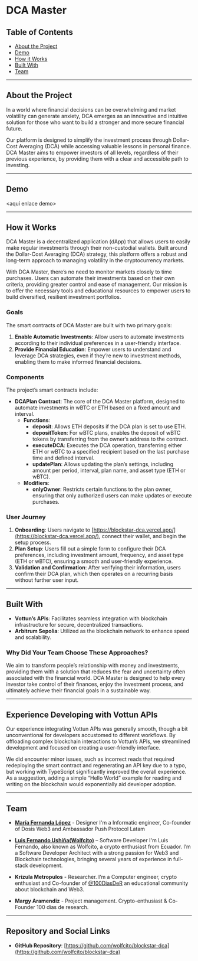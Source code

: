 # DCA Master

## Table of Contents

- [About the Project](#about-the-project)
- [Demo](#demo)
- [How it Works](#how-it-works)
- [Built With](#built-with)
- [Team](#team)

---

## About the Project

In a world where financial decisions can be overwhelming and market volatility can generate anxiety, DCA emerges as an innovative and intuitive solution for those who want to build a stronger and more secure financial future.

Our platform is designed to simplify the investment process through Dollar-Cost Averaging (DCA) while accessing valuable lessons in personal finance. DCA Master aims to empower investors of all levels, regardless of their previous experience, by providing them with a clear and accessible path to investing.

---

## Demo

<aquí enlace demo>

---

## How it Works

DCA Master is a decentralized application (dApp) that allows users to easily make regular investments through their non-custodial wallets. Built around the Dollar-Cost Averaging (DCA) strategy, this platform offers a robust and long-term approach to managing volatility in the cryptocurrency markets.

With DCA Master, there’s no need to monitor markets closely to time purchases. Users can automate their investments based on their own criteria, providing greater control and ease of management. Our mission is to offer the necessary tools and educational resources to empower users to build diversified, resilient investment portfolios.

### Goals

The smart contracts of DCA Master are built with two primary goals:

1. **Enable Automatic Investments**: Allow users to automate investments according to their individual preferences in a user-friendly interface.
2. **Provide Financial Education**: Empower users to understand and leverage DCA strategies, even if they’re new to investment methods, enabling them to make informed financial decisions.

### Components

The project’s smart contracts include:

- **DCAPlan Contract**: The core of the DCA Master platform, designed to automate investments in wBTC or ETH based on a fixed amount and interval.
  - **Functions**:
    - **deposit**: Allows ETH deposits if the DCA plan is set to use ETH.
    - **depositToken**: For wBTC plans, enables the deposit of wBTC tokens by transferring from the owner’s address to the contract.
    - **executeDCA**: Executes the DCA operation, transferring either ETH or wBTC to a specified recipient based on the last purchase time and defined interval.
    - **updatePlan**: Allows updating the plan’s settings, including amount per period, interval, plan name, and asset type (ETH or wBTC).
  - **Modifiers**:
    - **onlyOwner**: Restricts certain functions to the plan owner, ensuring that only authorized users can make updates or execute purchases.

### User Journey

1. **Onboarding**: Users navigate to [https://blockstar-dca.vercel.app/](https://blockstar-dca.vercel.app/), connect their wallet, and begin the setup process.
2. **Plan Setup**: Users fill out a simple form to configure their DCA preferences, including investment amount, frequency, and asset type (ETH or wBTC), ensuring a smooth and user-friendly experience.
3. **Validation and Confirmation**: After verifying their information, users confirm their DCA plan, which then operates on a recurring basis without further user input.

---

## Built With

- **Vottun’s APIs**: Facilitates seamless integration with blockchain infrastructure for secure, decentralized transactions.
- **Arbitrum Sepolia**: Utilized as the blockchain network to enhance speed and scalability.

### Why Did Your Team Choose These Approaches?

We aim to transform people’s relationship with money and investments, providing them with a solution that reduces the fear and uncertainty often associated with the financial world. DCA Master is designed to help every investor take control of their finances, enjoy the investment process, and ultimately achieve their financial goals in a sustainable way.

---

## Experience Developing with Vottun APIs

Our experience integrating Vottun APIs was generally smooth, though a bit unconventional for developers accustomed to different workflows. By offloading complex blockchain interactions to Vottun’s APIs, we streamlined development and focused on creating a user-friendly interface.

We did encounter minor issues, such as incorrect reads that required redeploying the smart contract and regenerating an API key due to a typo, but working with TypeScript significantly improved the overall experience. As a suggestion, adding a simple “Hello World” example for reading and writing on the blockchain would exponentially aid developer adoption.

---

## Team

- **[María Fernanda López](https://x.com/Soymaferlopezp)** - Designer
  I'm a Informatic engineer, Co-founder of Dosis Web3 and Ambassador Push Protocol Latam

- **[Luis Fernando Ushiña(Wolfcito)](https://x.com/akawolfcito)** – Software Developer
  I'm Luis Fernando, also known as Wolfcito, a crypto enthusiast from Ecuador. I’m a Software Developer Architect with a strong passion for Web3 and Blockchain technologies, bringing several years of experience in full-stack development.

- **Krizula Metropulos** - Researcher.
  I’m a Computer engineer, crypto enthusiast and Co-founder of [@100DiasDeR](https://x.com/100diasder) an educational community about blockchain and Web3.

- **Margy Aramendiz** - Project management.
  Crypto-enthusiast & Co-Founder 100 dias de research.

---

## Repository and Social Links

- **GitHub Repository**: [https://github.com/wolfcito/blockstar-dca](https://github.com/wolfcito/blockstar-dca)
